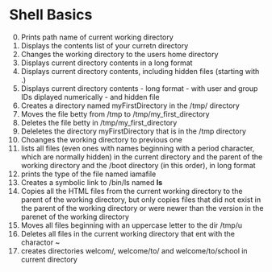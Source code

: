 # Shell Basics
0. Prints path name of current working directory
1. Displays the contents list of your curretn directory
2. Changes the working directory to the users home directory
3. Displays current directory contents in a long format
4. Displays current directory contents, including hidden files (starting with .)
5. Displays current directory contents - long format - with user and group IDs diplayed numerically - and hidden file
6. Creates a directory named myFirstDirectory in the /tmp/ directory
7. Moves the file betty from /tmp to /tmp/my_first_directory
8. Deletes the file betty in /tmp/my_first_directory
9. Deleletes the directory myFirstDirectory that is in the /tmp directory
10. Choanges the working directory to previous one
11. lists all files (even ones with names beginning with a period character, which are normally hidden) in the current directory and the parent of the working directory and the /boot directory (in this order), in long format
12. prints the type of the file named iamafile
13. Creates a symbolic link to /bin/ls named __ls__
14. Copies all the HTML files from the current working directory to the parent of the working directory, but only copies files that did not exist in the parent of the working directory or were newer than the version in the parenet of the working directory
100. Moves all files beginning with an uppercase letter to the dir /tmp/u
101. Deletes all files in the current working directory that ent with the charactor ~
102. creates directories welcom/, welcome/to/ and welcome/to/school in current directory
